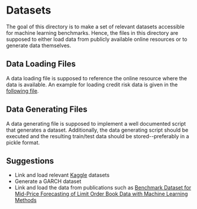 # Datasets

The goal of this directory is to make a set of relevant datasets accessible for machine learning benchmarks.
Hence, the files in this directory are supposed to either load data from publicly available 
online resources or to generate data themselves.

## Data Loading Files
A data loading file is supposed to reference the online resource where the data is available. An example for loading credit risk data is given in 
the [following file](credit_risk_data/load_credit_risk_data.py). 

## Data Generating Files
A data generating file is supposed to implement a well documented script that generates a dataset. 
Additionally, the data generating script should be executed and the resulting train/test data should be 
stored--preferably in a pickle format.

## Suggestions
- Link and load relevant [Kaggle](https://www.kaggle.com/) datasets
- Generate a GARCH dataset
- Link and load the data from publications such as [Benchmark Dataset for Mid-Price Forecasting of Limit
Order Book Data with Machine Learning Methods](https://arxiv.org/pdf/1705.03233.pdf)
